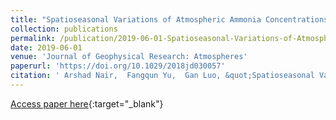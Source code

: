 ```yaml
---
title: "Spatioseasonal Variations of Atmospheric Ammonia Concentrations Over the United States: Comprehensive Model-Observation Comparison"
collection: publications
permalink: /publication/2019-06-01-Spatioseasonal-Variations-of-Atmospheric-Ammonia-Concentrations-Over-the-United-States-Comprehensive-Model-Observation-Comparison
date: 2019-06-01
venue: 'Journal of Geophysical Research: Atmospheres'
paperurl: 'https://doi.org/10.1029/2018jd030057'
citation: ' Arshad Nair,  Fangqun Yu,  Gan Luo, &quot;Spatioseasonal Variations of Atmospheric Ammonia Concentrations Over the United States: Comprehensive Model-Observation Comparison.&quot; Journal of Geophysical Research: Atmospheres, 2019.'
---
```

[Access paper here](https://doi.org/10.1029/2018jd030057){:target="_blank"}
